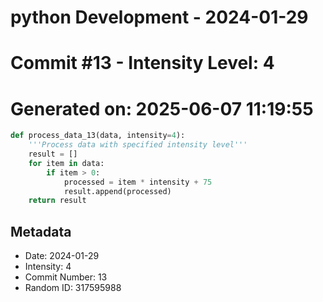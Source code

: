 ﻿# python Development - 2024-01-29
# Commit #13 - Intensity Level: 4
# Generated on: 2025-06-07 11:19:55
```python
def process_data_13(data, intensity=4):
    '''Process data with specified intensity level'''
    result = []
    for item in data:
        if item > 0:
            processed = item * intensity + 75
            result.append(processed)
    return result
```
## Metadata
- Date: 2024-01-29
- Intensity: 4
- Commit Number: 13
- Random ID: 317595988
